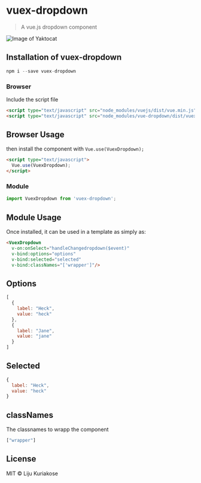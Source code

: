 # vuex-dropdown

> A vue.js dropdown component

![Image of Yaktocat](https://raw.githubusercontent.com/lijukrks/vuex-dropdown/master/static/images/mock.gif)

## Installation of vuex-dropdown

```js
npm i --save vuex-dropdown
```

### Browser

Include the script file 

```html
<script type="text/javascript" src="node_modules/vuejs/dist/vue.min.js"></script>
<script type="text/javascript" src="node_modules/vue-dropdown/dist/vuex-dropdown.min.js"></script>
```

## Browser Usage

then install the component with `Vue.use(VuexDropdown);`

```html
<script type="text/javascript">
  Vue.use(VuexDropdown);
</script>
```

### Module

```js
import VuexDropdown from 'vuex-dropdown';
```

## Module Usage

Once installed, it can be used in a template as simply as:

```html
<VuexDropdown
  v-on:onSelect="handleChangedropdown($event)" 
  v-bind:options="options"
  v-bind:selected="selected"
  v-bind:classNames="['wrapper']"/>
```

## Options

```js
[
  {
    label: "Heck",
    value: "heck"
  },
  {
    label: "Jane",
    value: "jane"
  }
]
```

## Selected

```js
{
  label: "Heck",
  value: "heck"
}
```

## classNames

The classnames to wrapp the component

```js
["wrapper"]
```

## License

MIT © Liju Kuriakose